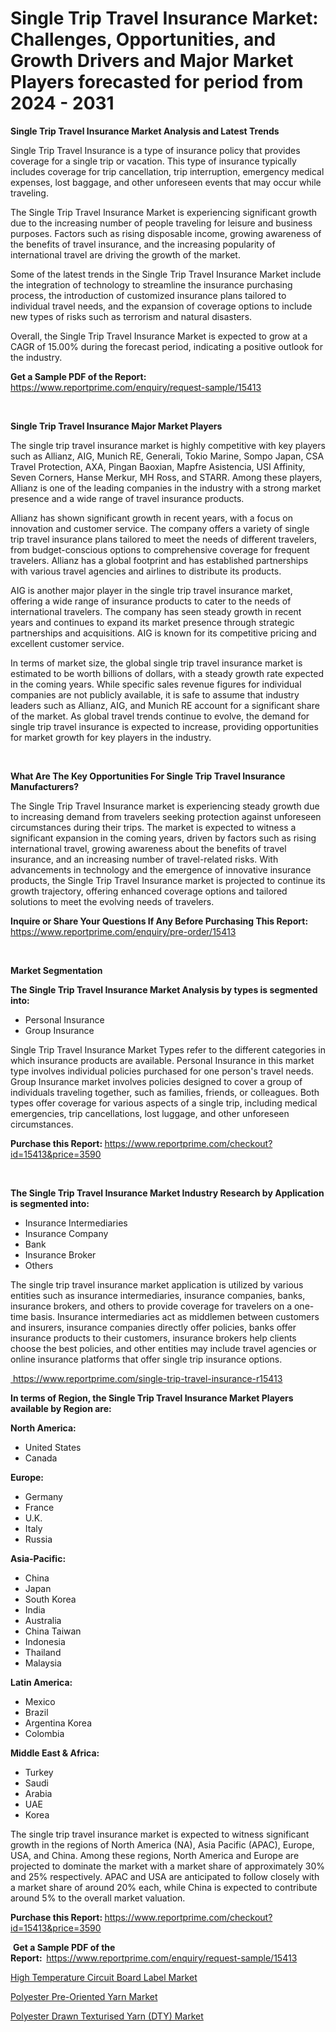 <p><h1>Single Trip Travel Insurance Market: Challenges, Opportunities, and Growth Drivers and Major Market Players forecasted for period from 2024 - 2031</h1></p><p><strong>Single Trip Travel Insurance Market Analysis and Latest Trends</strong></p>
<p><p>Single Trip Travel Insurance is a type of insurance policy that provides coverage for a single trip or vacation. This type of insurance typically includes coverage for trip cancellation, trip interruption, emergency medical expenses, lost baggage, and other unforeseen events that may occur while traveling.</p><p>The Single Trip Travel Insurance Market is experiencing significant growth due to the increasing number of people traveling for leisure and business purposes. Factors such as rising disposable income, growing awareness of the benefits of travel insurance, and the increasing popularity of international travel are driving the growth of the market.</p><p>Some of the latest trends in the Single Trip Travel Insurance Market include the integration of technology to streamline the insurance purchasing process, the introduction of customized insurance plans tailored to individual travel needs, and the expansion of coverage options to include new types of risks such as terrorism and natural disasters.</p><p>Overall, the Single Trip Travel Insurance Market is expected to grow at a CAGR of 15.00% during the forecast period, indicating a positive outlook for the industry.</p></p>
<p><strong>Get a Sample PDF of the Report:&nbsp;</strong> <a href="https://www.reportprime.com/enquiry/request-sample/15413">https://www.reportprime.com/enquiry/request-sample/15413</a></p>
<p>&nbsp;</p>
<p><strong>Single Trip Travel Insurance Major Market Players</strong></p>
<p><p>The single trip travel insurance market is highly competitive with key players such as Allianz, AIG, Munich RE, Generali, Tokio Marine, Sompo Japan, CSA Travel Protection, AXA, Pingan Baoxian, Mapfre Asistencia, USI Affinity, Seven Corners, Hanse Merkur, MH Ross, and STARR. Among these players, Allianz is one of the leading companies in the industry with a strong market presence and a wide range of travel insurance products.</p><p>Allianz has shown significant growth in recent years, with a focus on innovation and customer service. The company offers a variety of single trip travel insurance plans tailored to meet the needs of different travelers, from budget-conscious options to comprehensive coverage for frequent travelers. Allianz has a global footprint and has established partnerships with various travel agencies and airlines to distribute its products.</p><p>AIG is another major player in the single trip travel insurance market, offering a wide range of insurance products to cater to the needs of international travelers. The company has seen steady growth in recent years and continues to expand its market presence through strategic partnerships and acquisitions. AIG is known for its competitive pricing and excellent customer service.</p><p>In terms of market size, the global single trip travel insurance market is estimated to be worth billions of dollars, with a steady growth rate expected in the coming years. While specific sales revenue figures for individual companies are not publicly available, it is safe to assume that industry leaders such as Allianz, AIG, and Munich RE account for a significant share of the market. As global travel trends continue to evolve, the demand for single trip travel insurance is expected to increase, providing opportunities for market growth for key players in the industry.</p></p>
<p>&nbsp;</p>
<p><strong>What Are The Key Opportunities For Single Trip Travel Insurance Manufacturers?</strong></p>
<p><p>The Single Trip Travel Insurance market is experiencing steady growth due to increasing demand from travelers seeking protection against unforeseen circumstances during their trips. The market is expected to witness a significant expansion in the coming years, driven by factors such as rising international travel, growing awareness about the benefits of travel insurance, and an increasing number of travel-related risks. With advancements in technology and the emergence of innovative insurance products, the Single Trip Travel Insurance market is projected to continue its growth trajectory, offering enhanced coverage options and tailored solutions to meet the evolving needs of travelers.</p></p>
<p><strong>Inquire or Share Your Questions If Any Before Purchasing This Report:</strong> <a href="https://www.reportprime.com/enquiry/pre-order/15413">https://www.reportprime.com/enquiry/pre-order/15413</a></p>
<p>&nbsp;</p>
<p><strong>Market Segmentation</strong></p>
<p><strong>The Single Trip Travel Insurance Market Analysis by types is segmented into:</strong></p>
<p><ul><li>Personal Insurance</li><li>Group Insurance</li></ul></p>
<p><p>Single Trip Travel Insurance Market Types refer to the different categories in which insurance products are available. Personal Insurance in this market type involves individual policies purchased for one person's travel needs. Group Insurance market involves policies designed to cover a group of individuals traveling together, such as families, friends, or colleagues. Both types offer coverage for various aspects of a single trip, including medical emergencies, trip cancellations, lost luggage, and other unforeseen circumstances.</p></p>
<p><strong>Purchase this Report:&nbsp;</strong><a href="https://www.reportprime.com/checkout?id=15413&price=3590">https://www.reportprime.com/checkout?id=15413&price=3590</a></p>
<p>&nbsp;</p>
<p><strong>The Single Trip Travel Insurance Market Industry Research by Application is segmented into:</strong></p>
<p><ul><li>Insurance Intermediaries</li><li>Insurance Company</li><li>Bank</li><li>Insurance Broker</li><li>Others</li></ul></p>
<p><p>The single trip travel insurance market application is utilized by various entities such as insurance intermediaries, insurance companies, banks, insurance brokers, and others to provide coverage for travelers on a one-time basis. Insurance intermediaries act as middlemen between customers and insurers, insurance companies directly offer policies, banks offer insurance products to their customers, insurance brokers help clients choose the best policies, and other entities may include travel agencies or online insurance platforms that offer single trip insurance options.</p></p>
<p><a href="https://www.reportprime.com/single-trip-travel-insurance-r15413">&nbsp;https://www.reportprime.com/single-trip-travel-insurance-r15413</a></p>
<p><strong>In terms of Region, the Single Trip Travel Insurance Market Players available by Region are:</strong></p>
<p>
    <p> <strong> North America: </strong>
        <ul>
            <li>United States</li>
            <li>Canada</li>
        </ul>
        </p> 
    <p> <strong> Europe: </strong>
        <ul>
            <li>Germany</li>
            <li>France</li>
            <li>U.K.</li>
            <li>Italy</li>
            <li>Russia</li>
        </ul>
        </p> 
    <p> <strong> Asia-Pacific: </strong>
        <ul>
            <li>China</li>
            <li>Japan</li>
            <li>South Korea</li>
            <li>India</li>
            <li>Australia</li>
            <li>China Taiwan</li>
            <li>Indonesia</li>
            <li>Thailand</li>
            <li>Malaysia</li>
        </ul>
        </p> 
    <p> <strong> Latin America: </strong>
        <ul>
            <li>Mexico</li>
            <li>Brazil</li>
            <li>Argentina Korea</li>
            <li>Colombia</li>
        </ul>
        </p> 
    <p> <strong> Middle East & Africa: </strong>
        <ul>
            <li>Turkey</li>
            <li>Saudi</li>
            <li>Arabia</li>
            <li>UAE</li>
            <li>Korea</li>
        </ul>
    </p>
    </p>
<p><p>The single trip travel insurance market is expected to witness significant growth in the regions of North America (NA), Asia Pacific (APAC), Europe, USA, and China. Among these regions, North America and Europe are projected to dominate the market with a market share of approximately 30% and 25% respectively. APAC and USA are anticipated to follow closely with a market share of around 20% each, while China is expected to contribute around 5% to the overall market valuation.</p></p>
<p><strong>Purchase this Report: </strong><a href="https://www.reportprime.com/checkout?id=15413&price=3590">https://www.reportprime.com/checkout?id=15413&price=3590</a></p>
<p>&nbsp;<strong>Get a Sample PDF of the Report:&nbsp;&nbsp;</strong><a href="https://www.reportprime.com/enquiry/request-sample/15413">https://www.reportprime.com/enquiry/request-sample/15413</a></p>
<p><strong></strong></p>
<p><p><a href="https://www.linkedin.com/pulse/high-temperature-circuit-board-label-market-offer-valuable-insights-ax3fe?trackingId=qvbfAezdhwPK6vK84ekIlw%3D%3D">High Temperature Circuit Board Label Market</a></p><p><a href="https://www.linkedin.com/pulse/polyester-pre-oriented-yarn-market-size-reflecting-etlee?trackingId=TzkqZnVEzAiyq2H3yei21w%3D%3D">Polyester Pre-Oriented Yarn Market</a></p><p><a href="https://www.linkedin.com/pulse/polyester-drawn-texturised-yarn-dty-market-analysis-examines-i12xe?trackingId=LQy%2FyTuEIM%2BWFt%2FeYSZ%2Byw%3D%3D">Polyester Drawn Texturised Yarn (DTY) Market</a></p></p>